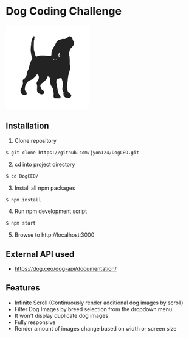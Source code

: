 # Dog Coding Challenge

<img src="public/logo512.png" width="220px" />

## Installation
1. Clone repository
```bash
$ git clone https://github.com/jyon124/DogCEO.git
```

2. cd into project directory
```bash
$ cd DogCEO/
```

3. Install all npm packages
```bash
$ npm install
```

4. Run npm development script
```bash
$ npm start
```

5. Browse to http://localhost:3000

## External API used
- https://dog.ceo/dog-api/documentation/

## Features
- Infinite Scroll (Continuously render additional dog images by scroll)
- Filter Dog Images by breed selection from the dropdown menu
- It won't display duplicate dog images
- Fully responsive
- Render amount of images change based on width or screen size
